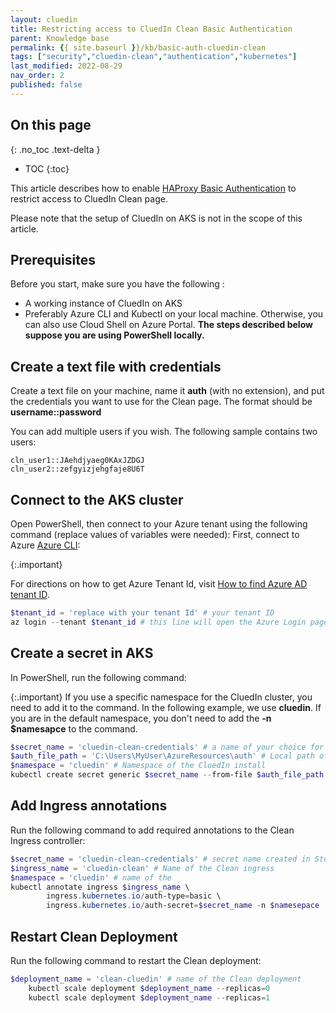 ```yaml
---
layout: cluedin
title: Restricting access to CluedIn Clean Basic Authentication
parent: Knowledge base
permalink: {{ site.baseurl }}/kb/basic-auth-cluedin-clean
tags: ["security","cluedin-clean","authentication","kubernetes"]
last_modified: 2022-08-29
nav_order: 2
published: false
---
```

## On this page
{: .no_toc .text-delta }
- TOC
{:toc}

This article describes how to enable [HAProxy Basic Authentication](https://github.com/jcmoraisjr/haproxy-ingress/tree/master/examples/auth/basic) to restrict access to CluedIn Clean page.

Please note that the setup of CluedIn on AKS is not in the scope of this article.

## Prerequisites

Before you start, make sure you have the following :

- A working instance of CluedIn on AKS
- Preferably Azure CLI and Kubectl on your local machine. Otherwise, you can also use Cloud Shell on Azure Portal. **The steps described below suppose you are using PowerShell locally.**

## Create a text file with credentials

Create a text file on your machine, name it **auth** (with no extension), and put the credentials you want to use for the Clean page. The format should be **username::password** 

You can add multiple users if you wish. The following sample contains two users:

```text
cln_user1::JAehdjyaeg0KAxJZDGJ
cln_user2::zefgyizjehgfaje8U6T
```

## Connect to the AKS cluster

Open PowerShell, then connect to your Azure tenant using the following command (replace values of variables were needed):
First, connect to Azure [Azure CLI](https://docs.microsoft.com/en-us/cli/azure/install-azure-cli):

{:.important}

For directions on how to get Azure Tenant Id, visit [How to find Azure AD tenant ID](https://docs.microsoft.com/en-us/azure/active-directory/fundamentals/active-directory-how-to-find-tenant).

```powershell
$tenant_id = 'replace with your tenant Id' # your tenant ID
az login --tenant $tenant_id # this line will open the Azure Login page in your browser
```

## Create a secret in AKS

In PowerShell, run the following command:

{:.important}
If you use a specific namespace for the CluedIn cluster, you need to add it to the command. In the following example, we use **cluedin**. If you are in the default namespace, you don't need to add the **-n $namesapce** to the command.

```powershell
$secret_name = 'cluedin-clean-credentials' # a name of your choice for the secret
$auth_file_path = 'C:\Users\MyUser\AzureResources\auth' # Local path of the auth file created in Step 1
$namespace = 'cluedin' # Namespace of the CluedIn install
kubectl create secret generic $secret_name --from-file $auth_file_path -n $namespace
```

## Add Ingress annotations

Run the following command to add required annotations to the Clean Ingress controller:

```powershell
$secret_name = 'cluedin-clean-credentials' # secret name created in Step 3
$ingress_name = 'cluedin-clean' # Name of the Clean ingress
$namespace = 'cluedin' # name of the 
kubectl annotate ingress $ingress_name \
        ingress.kubernetes.io/auth-type=basic \
        ingress.kubernetes.io/auth-secret=$secret_name -n $namesepace
```

## Restart Clean Deployment

Run the following command to restart the Clean deployment:

```powershell
$deployment_name = 'clean-cluedin' # name of the Clean deployment
    kubectl scale deployment $deployment_name --replicas=0
    kubectl scale deployment $deployment_name --replicas=1
```
